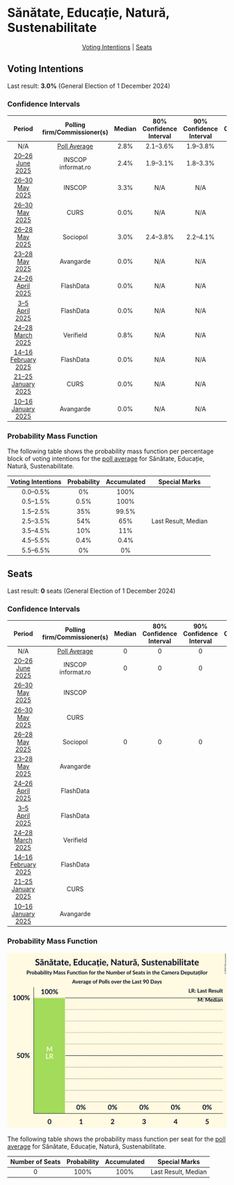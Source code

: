# Sănătate, Educație, Natură, Sustenabilitate

<p align="center"><a href="#voting-intentions">Voting Intentions</a> | <a href="#seats">Seats</a></p>

## Voting Intentions

Last result: **3.0%** (General Election of 1 December 2024)

### Confidence Intervals

| Period     | Polling firm/Commissioner(s) | Median | 80% Confidence Interval | 90% Confidence Interval | 95% Confidence Interval | 99% Confidence Interval |
|:----------:|:----------------:|:-----------:|:-----------------------:|:-----------------------:|:-----------------------:|:-----------------------:|
| N/A | [Poll Average](average.html) | 2.8% | 2.1–3.6% | 1.9–3.8% | 1.8–4.0% | 1.6–4.5% |
| [20–26 June 2025](2025-06-26-INSCOP.html) | INSCOP <br> informat.ro | 2.4% | 1.9–3.1% | 1.8–3.3% | 1.7–3.5% | 1.5–3.9% |
| [26–30 May 2025](2025-05-30-INSCOP.html) | INSCOP | 3.3% | N/A | N/A | N/A | N/A |
| [26–30 May 2025](2025-05-30-CURS.html) | CURS | 0.0% | N/A | N/A | N/A | N/A |
| [26–28 May 2025](2025-05-28-Sociopol.html) | Sociopol | 3.0% | 2.4–3.8% | 2.2–4.1% | 2.1–4.3% | 1.9–4.7% |
| [23–28 May 2025](2025-05-28-Avangarde.html) | Avangarde | 0.0% | N/A | N/A | N/A | N/A |
| [24–26 April 2025](2025-04-26-FlashData.html) | FlashData | 0.0% | N/A | N/A | N/A | N/A |
| [3–5 April 2025](2025-04-05-FlashData.html) | FlashData | 0.0% | N/A | N/A | N/A | N/A |
| [24–28 March 2025](2025-03-28-Verifield.html) | Verifield | 0.8% | N/A | N/A | N/A | N/A |
| [14–16 February 2025](2025-02-16-FlashData.html) | FlashData | 0.0% | N/A | N/A | N/A | N/A |
| [21–25 January 2025](2025-01-25-CURS.html) | CURS | 0.0% | N/A | N/A | N/A | N/A |
| [10–16 January 2025](2025-01-16-Avangarde.html) | Avangarde | 0.0% | N/A | N/A | N/A | N/A |

### Probability Mass Function

The following table shows the probability mass function per percentage block of voting intentions for the [poll average](average.html) for Sănătate, Educație, Natură, Sustenabilitate.

| Voting Intentions | Probability | Accumulated | Special Marks |
|:-----------------:|:-----------:|:-----------:|:-------------:|
| 0.0–0.5% | 0% | 100% |  |
| 0.5–1.5% | 0.5% | 100% |  |
| 1.5–2.5% | 35% | 99.5% |  |
| 2.5–3.5% | 54% | 65% | Last Result, Median |
| 3.5–4.5% | 10% | 11% |  |
| 4.5–5.5% | 0.4% | 0.4% |  |
| 5.5–6.5% | 0% | 0% |  |


## Seats

Last result: **0** seats (General Election of 1 December 2024)

### Confidence Intervals

| Period     | Polling firm/Commissioner(s) | Median | 80% Confidence Interval | 90% Confidence Interval | 95% Confidence Interval | 99% Confidence Interval |
|:----------:|:----------------:|:------:|:-----------------------:|:-----------------------:|:-----------------------:|:-----------------------:|
| N/A | [Poll Average](average.html) | 0 | 0 | 0 | 0 | 0 |
| [20–26 June 2025](2025-06-26-INSCOP.html) | INSCOP <br> informat.ro | 0 | 0 | 0 | 0 | 0 |
| [26–30 May 2025](2025-05-30-INSCOP.html) | INSCOP |  |  |  |  |  |
| [26–30 May 2025](2025-05-30-CURS.html) | CURS |  |  |  |  |  |
| [26–28 May 2025](2025-05-28-Sociopol.html) | Sociopol | 0 | 0 | 0 | 0 | 0 |
| [23–28 May 2025](2025-05-28-Avangarde.html) | Avangarde |  |  |  |  |  |
| [24–26 April 2025](2025-04-26-FlashData.html) | FlashData |  |  |  |  |  |
| [3–5 April 2025](2025-04-05-FlashData.html) | FlashData |  |  |  |  |  |
| [24–28 March 2025](2025-03-28-Verifield.html) | Verifield |  |  |  |  |  |
| [14–16 February 2025](2025-02-16-FlashData.html) | FlashData |  |  |  |  |  |
| [21–25 January 2025](2025-01-25-CURS.html) | CURS |  |  |  |  |  |
| [10–16 January 2025](2025-01-16-Avangarde.html) | Avangarde |  |  |  |  |  |

### Probability Mass Function

![Graph with seats probability mass function not yet produced](average-seats-pmf-sănătateeducațienaturăsustenabilitate.png "Seats Probability Mass Function")

The following table shows the probability mass function per seat for the [poll average](average.html) for Sănătate, Educație, Natură, Sustenabilitate.

| Number of Seats | Probability | Accumulated | Special Marks |
|:---------------:|:-----------:|:-----------:|:-------------:|
| 0 | 100% | 100% | Last Result, Median |


